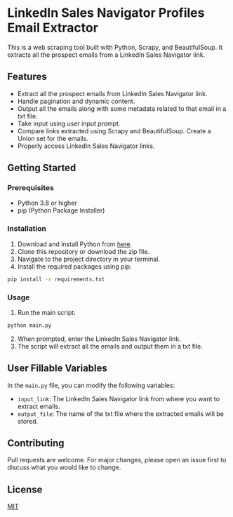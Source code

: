 # LinkedIn Sales Navigator Profiles Email Extractor

This is a web scraping tool built with Python, Scrapy, and BeautifulSoup. It extracts all the prospect emails from a LinkedIn Sales Navigator link.

## Features

- Extract all the prospect emails from LinkedIn Sales Navigator link.
- Handle pagination and dynamic content.
- Output all the emails along with some metadata related to that email in a txt file.
- Take input using user input prompt.
- Compare links extracted using Scrapy and BeautifulSoup. Create a Union set for the emails.
- Properly access LinkedIn Sales Navigator links.

## Getting Started

### Prerequisites

- Python 3.8 or higher
- pip (Python Package Installer)

### Installation

1. Download and install Python from [here](https://www.python.org/downloads/).
2. Clone this repository or download the zip file.
3. Navigate to the project directory in your terminal.
4. Install the required packages using pip:

```bash
pip install -r requirements.txt
```

### Usage

1. Run the main script:

```bash
python main.py
```

2. When prompted, enter the LinkedIn Sales Navigator link.
3. The script will extract all the emails and output them in a txt file.

## User Fillable Variables

In the `main.py` file, you can modify the following variables:

- `input_link`: The LinkedIn Sales Navigator link from where you want to extract emails.
- `output_file`: The name of the txt file where the extracted emails will be stored.

## Contributing

Pull requests are welcome. For major changes, please open an issue first to discuss what you would like to change.

## License

[MIT](https://choosealicense.com/licenses/mit/)